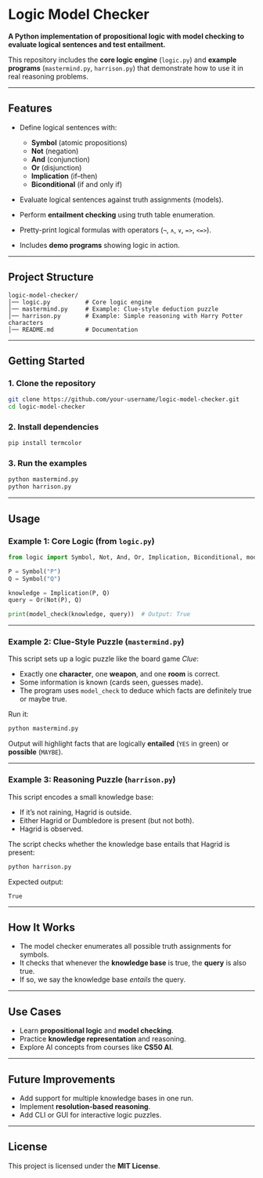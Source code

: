 # Logic Model Checker

**A Python implementation of propositional logic with model checking to evaluate logical sentences and test entailment.**

This repository includes the **core logic engine** (`logic.py`) and **example programs** (`mastermind.py`, `harrison.py`) that demonstrate how to use it in real reasoning problems.

---

##  Features

* Define logical sentences with:

  * **Symbol** (atomic propositions)
  * **Not** (negation)
  * **And** (conjunction)
  * **Or** (disjunction)
  * **Implication** (if–then)
  * **Biconditional** (if and only if)
* Evaluate logical sentences against truth assignments (models).
* Perform **entailment checking** using truth table enumeration.
* Pretty-print logical formulas with operators (`¬`, `∧`, `∨`, `=>`, `<=>`).
* Includes **demo programs** showing logic in action.

---

##  Project Structure

```
logic-model-checker/
│── logic.py          # Core logic engine
│── mastermind.py     # Example: Clue-style deduction puzzle
│── harrison.py       # Example: Simple reasoning with Harry Potter characters
│── README.md         # Documentation
```

---

##  Getting Started

### 1. Clone the repository

```bash
git clone https://github.com/your-username/logic-model-checker.git
cd logic-model-checker
```

### 2. Install dependencies

```bash
pip install termcolor
```

### 3. Run the examples

```bash
python mastermind.py
python harrison.py
```

---

##  Usage

### Example 1: Core Logic (from `logic.py`)

```python
from logic import Symbol, Not, And, Or, Implication, Biconditional, model_check

P = Symbol("P")
Q = Symbol("Q")

knowledge = Implication(P, Q)
query = Or(Not(P), Q)

print(model_check(knowledge, query))  # Output: True
```

---

### Example 2: Clue-Style Puzzle (`mastermind.py`)

This script sets up a logic puzzle like the board game *Clue*:

* Exactly one **character**, one **weapon**, and one **room** is correct.
* Some information is known (cards seen, guesses made).
* The program uses `model_check` to deduce which facts are definitely true or maybe true.

Run it:

```bash
python mastermind.py
```

Output will highlight facts that are logically **entailed** (`YES` in green) or **possible** (`MAYBE`).

---

### Example 3: Reasoning Puzzle (`harrison.py`)

This script encodes a small knowledge base:

* If it’s not raining, Hagrid is outside.
* Either Hagrid or Dumbledore is present (but not both).
* Hagrid is observed.

The script checks whether the knowledge base entails that Hagrid is present:

```bash
python harrison.py
```

Expected output:

```
True
```

---

##  How It Works

* The model checker enumerates all possible truth assignments for symbols.
* It checks that whenever the **knowledge base** is true, the **query** is also true.
* If so, we say the knowledge base *entails* the query.

---

##  Use Cases

* Learn **propositional logic** and **model checking**.
* Practice **knowledge representation** and reasoning.
* Explore AI concepts from courses like **CS50 AI**.

---

##  Future Improvements

* Add support for multiple knowledge bases in one run.
* Implement **resolution-based reasoning**.
* Add CLI or GUI for interactive logic puzzles.

---

##  License

This project is licensed under the **MIT License**.



